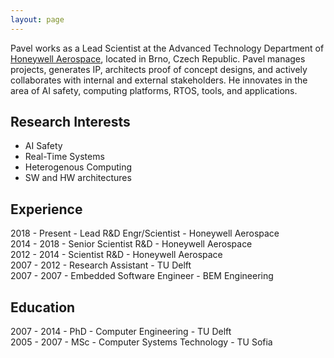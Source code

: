 ```yaml
---
layout: page
---
```


Pavel works as a Lead Scientist at the Advanced Technology Department of <a href="http://aerospace.honeywell.com/" target="_blank">Honeywell Aerospace</a>, located in Brno, Czech Republic. Pavel manages projects, generates IP, architects proof of concept designs, and actively collaborates with internal and external stakeholders. He innovates in the area of AI safety, computing platforms, RTOS, tools, and applications.
<!--- The goals of the innovations are to improve the guaranteed performance, lower the energy profile, and easy the programmability of the future aerospace platforms. --->

## Research Interests
* AI Safety
* Real-Time Systems 
* Heterogenous Computing
* SW and HW architectures


## Experience
2018 - Present - Lead R&D Engr/Scientist  - Honeywell Aerospace <br>
2014 - 2018 - Senior Scientist R&D - Honeywell Aerospace <br>
2012 - 2014 - Scientist R&D - Honeywell Aerospace <br>
2007 - 2012 - Research Assistant - TU Delft <br>
2007 - 2007 - Embedded Software Engineer - BEM Engineering <br>

## Education
2007 - 2014 - PhD - Computer Engineering - TU Delft <br>
2005 - 2007 - MSc - Computer Systems Technology - TU Sofia <br>

